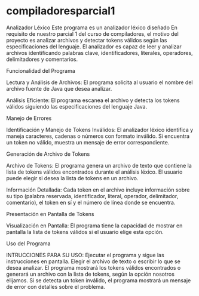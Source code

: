 # compiladoresparcial1

Analizador Léxico
Este programa es un analizador léxico diseñado En requisito de nuestro parcial 1 del curso de compiladores, el motivo del proyecto es analizar archivos y detectar tokens válidos según las especificaciones del lenguaje. 
El analizador es capaz de leer y analizar archivos identificando palabras clave, identificadores, literales, operadores, delimitadores y comentarios. 

Funcionalidad del Programa

Lectura y Análisis de Archivos: 
El programa solicita al usuario el nombre del archivo fuente de Java que desea analizar. 

Análisis Eficiente: 
El programa escanea el archivo y detecta los tokens válidos siguiendo las especificaciones del lenguaje Java.

Manejo de Errores

Identificación y Manejo de Tokens Inválidos: 
El analizador léxico identifica y maneja caracteres, cadenas o números con formato inválido. 
Si encuentra un token no válido, muestra un mensaje de error correspondiente. 

Generación de Archivo de Tokens

Archivo de Tokens: El programa genera un archivo de texto que contiene la lista de tokens válidos encontrados durante el análisis léxico. 
El usuario puede elegir si desea la lista de tokens en un archivo.

Información Detallada: Cada token en el archivo incluye información sobre su tipo 
(palabra reservada, identificador, literal, operador, delimitador, comentario), el token en sí y el número de línea donde se encuentra.

Presentación en Pantalla de Tokens

Visualización en Pantalla:
El programa tiene la capacidad de mostrar en pantalla la lista de tokens válidos si el usuario elige esta opción.

Uso del Programa

INTRUCCIONES PARA SU USO:
Ejecutar el programa y sigue las instrucciones en pantalla.
Elegir el archivo de texto o escribir lo que se desea analizar.
El programa mostrará los tokens válidos encontrados o generará un archivo con la lista de tokens, según la opción nosotros elijamos.
Si se detecta un token inválido, el programa mostrará un mensaje de error con detalles sobre el problema.

